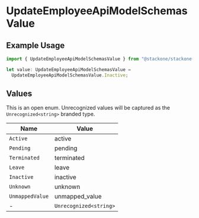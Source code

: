 # UpdateEmployeeApiModelSchemasValue

## Example Usage

```typescript
import { UpdateEmployeeApiModelSchemasValue } from "@stackone/stackone-client-ts/sdk/models/shared";

let value: UpdateEmployeeApiModelSchemasValue =
  UpdateEmployeeApiModelSchemasValue.Inactive;
```

## Values

This is an open enum. Unrecognized values will be captured as the `Unrecognized<string>` branded type.

| Name                   | Value                  |
| ---------------------- | ---------------------- |
| `Active`               | active                 |
| `Pending`              | pending                |
| `Terminated`           | terminated             |
| `Leave`                | leave                  |
| `Inactive`             | inactive               |
| `Unknown`              | unknown                |
| `UnmappedValue`        | unmapped_value         |
| -                      | `Unrecognized<string>` |